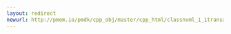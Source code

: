 ```yaml
---
layout: redirect
newurl: http://pmem.io/pmdk/cpp_obj/master/cpp_html/classnvml_1_1transaction__error.html
---
```

